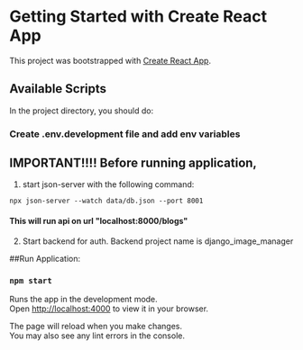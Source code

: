 # Getting Started with Create React App

This project was bootstrapped with [Create React App](https://github.com/facebook/create-react-app).

## Available Scripts

In the project directory, you should do:

### Create .env.development file and add env variables

## IMPORTANT!!!! Before running application, 
1. start json-server with the following command:
```
npx json-server --watch data/db.json --port 8001
```
#### This will run api on url "localhost:8000/blogs"

2. Start backend for auth. Backend project name is django_image_manager

##Run Application:
### `npm start`

Runs the app in the development mode.\
Open [http://localhost:4000](http://localhost:4000) to view it in your browser.

The page will reload when you make changes.\
You may also see any lint errors in the console.



